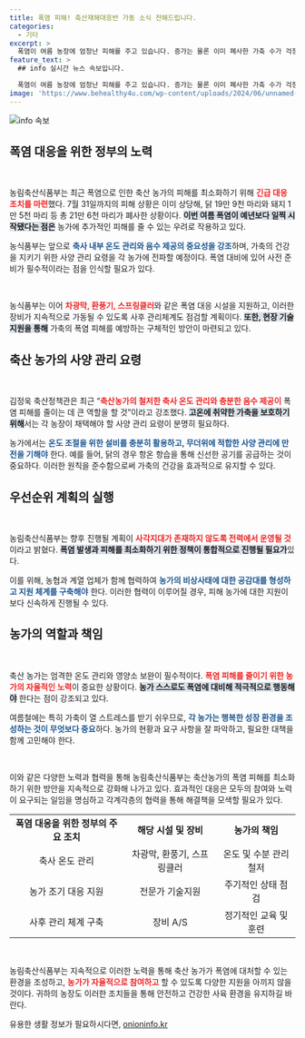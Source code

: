 ```yaml
---
title: 폭염 피해! 축산재해대응반 가동 소식 전해드립니다.
categories:
  - 기타
excerpt: >
  폭염이 여름 농장에 엄청난 피해를 주고 있습니다. 증가는 물론 이미 폐사한 가축 수가 걱정입니다. 농림축산식품부는 긴급 대응 회의 개최, 축사 온도 관리 및 가축 음수 제공을 통해 이를 예방하기 위한 강력한 대책을 마련했습니다.
feature_text: >
  ## info 실시간 뉴스 속보입니다.

  폭염이 여름 농장에 엄청난 피해를 주고 있습니다. 증가는 물론 이미 폐사한 가축 수가 걱정입니다. 농림축산식품부는 긴급 대응 회의 개최, 축사 온도 관리 및 가축 음수 제공을 통해 이를 예방하기 위한 강력한 대책을 마련했습니다.
image: 'https://www.behealthy4u.com/wp-content/uploads/2024/06/unnamed-file.png'
---
```


<p><img src="https://www.behealthy4u.com/wp-content/uploads/2024/06/unnamed-file.png" alt="info 속보" /></p>

<h2 data-ke-size="size26">폭염 대응을 위한 정부의 노력</h2>

<p><p data-ke-size="size16">&nbsp;</p>농림축산식품부는 최근 폭염으로 인한 축산 농가의 피해를 최소화하기 위해 <b><span style="color: #ee2323;">긴급 대응 조치를 마련</span></b>했다. 7월 31일까지의 피해 상황은 이미 상당해, 닭 19만 9천 마리와 돼지 1만 5천 마리 등 총 21만 6천 마리가 폐사한 상황이다. <b><span style="background-color: #21538527;">이번 여름 폭염이 예년보다 일찍 시작됐다는 점은</span></b> 농가에 추가적인 피해를 줄 수 있는 우려로 작용하고 있다.</p>

<p>농식품부는 앞으로 <b><span style="color: #1a5490;">축사 내부 온도 관리와 음수 제공의 중요성을 강조</span></b>하며, 가축의 건강을 지키기 위한 사양 관리 요령을 각 농가에 전파할 예정이다. 폭염 대비에 있어 사전 준비가 필수적이라는 점을 인식할 필요가 있다. </p>

<p><p data-ke-size="size16">&nbsp;</p>농식품부는 이어 <b><span style="color: #ee2323;">차광막, 환풍기, 스프링클러</span></b>와 같은 폭염 대응 시설을 지원하고, 이러한 장비가 지속적으로 가동될 수 있도록 사후 관리체계도 점검할 계획이다. <b><span style="background-color: #21538527;">또한, 현장 기술 지원을 통해</span></b> 가축의 폭염 피해를 예방하는 구체적인 방안이 마련되고 있다.</p>

<h2 data-ke-size="size26">축산 농가의 사양 관리 요령</h2>

<p><p data-ke-size="size16">&nbsp;</p>김정욱 축산정책관은 최근 “<b><span style="color: #ee2323;">축산농가의 철저한 축사 온도 관리와 충분한 음수 제공이</span></b> 폭염 피해를 줄이는 데 큰 역할을 할 것”이라고 강조했다. <b><span style="background-color: #21538527;">고온에 취약한 가축을 보호하기 위해</span></b>서는 각 농장이 채택해야 할 사양 관리 요령이 분명히 필요하다. </p>

<p>농가에서는 <b><span style="color: #1a5490;">온도 조절을 위한 설비를 충분히 활용하고, 무더위에 적합한 사양 관리에 만전을 기해야</span></b> 한다. 예를 들어, 닭의 경우 항온 항습을 통해 신선한 공기를 공급하는 것이 중요하다. 이러한 원칙을 준수함으로써 가축의 건강을 효과적으로 유지할 수 있다.</p>

<h2 data-ke-size="size26">우선순위 계획의 실행</h2>

<p><p data-ke-size="size16">&nbsp;</p>농림축산식품부는 향후 진행될 계획이 <b><span style="color: #ee2323;">사각지대가 존재하지 않도록 전력에서 운영될 것</span></b>이라고 밝혔다. <b><span style="background-color: #21538527;">폭염 발생과 피해를 최소화하기 위한 정책이 통합적으로 진행될 필요가</span></b>있다. </p>

<p>이를 위해, 농협과 계열 업체가 함께 협력하여 <b><span style="color: #1a5490;">농가의 비상사태에 대한 공감대를 형성하고 지원 체계를 구축해야</span></b> 한다. 이러한 협력이 이루어질 경우, 피해 농가에 대한 지원이 보다 신속하게 진행될 수 있다.</p>

<h2 data-ke-size="size26">농가의 역할과 책임</h2>

<p><p data-ke-size="size16">&nbsp;</p>축산 농가는 엄격한 온도 관리와 영양소 보완이 필수적이다. <b><span style="color: #ee2323;">폭염 피해를 줄이기 위한 농가의 자율적인 노력</span></b>이 중요한 상황이다. <b><span style="background-color: #21538527;">농가 스스로도 폭염에 대비해 적극적으로 행동해야</span></b> 한다는 점이 강조되고 있다.</p>

<p>여름철에는 특히 가축이 열 스트레스를 받기 쉬우므로, <b><span style="color: #1a5490;">각 농가는 행복한 성장 환경을 조성하는 것이 무엇보다 중요</span></b>하다. 농가의 현황과 요구 사항을 잘 파악하고, 필요한 대책을 함께 고민해야 한다.</p>

<p><p data-ke-size="size16">&nbsp;</p>이와 같은 다양한 노력과 협력을 통해 농림축산식품부는 축산농가의 폭염 피해를 최소화하기 위한 방안을 지속적으로 강화해 나가고 있다. 효과적인 대응은 모두의 참여와 노력이 요구되는 일임을 명심하고 각계각층의 협력을 통해 해결책을 모색할 필요가 있다. </p>

<table style="width: 100%; border-collapse: collapse;">
<tr>
<td style="text-align: center; height: 17px;"><b>폭염 대응을 위한 정부의 주요 조치</b></td>
<td style="text-align: center; height: 17px;"><b>해당 시설 및 장비</b></td>
<td style="text-align: center; height: 17px;"><b>농가의 책임</b></td>
</tr>
<tr>
<td style="text-align: center; height: 17px;">축사 온도 관리</td>
<td style="text-align: center; height: 17px;">차광막, 환풍기, 스프링클러</td>
<td style="text-align: center; height: 17px;">온도 및 수분 관리 철저</td>
</tr>
<tr>
<td style="text-align: center; height: 17px;">농가 조기 대응 지원</td>
<td style="text-align: center; height: 17px;">전문가 기술지원</td>
<td style="text-align: center; height: 17px;">주기적인 상태 점검</td>
</tr>
<tr>
<td style="text-align: center; height: 17px;">사후 관리 체계 구축</td>
<td style="text-align: center; height: 17px;">장비 A/S</td>
<td style="text-align: center; height: 17px;">정기적인 교육 및 훈련</td>
</tr>
</table>

<p><p data-ke-size="size16">&nbsp;</p>농림축산식품부는 지속적으로 이러한 노력을 통해 축산 농가가 폭염에 대처할 수 있는 환경을 조성하고, <b><span style="color: #ee2323;">농가가 자율적으로 참여하고</span></b> 할 수 있도록 다양한 지원을 아끼지 않을 것이다. 귀하의 농장도 이러한 조치들을 통해 안전하고 건강한 사육 환경을 유지하길 바란다.</p>
유용한 생활 정보가 필요하시다면, <a href="https://onioninfo.kr" rel="dofollow">onioninfo.kr</a>


